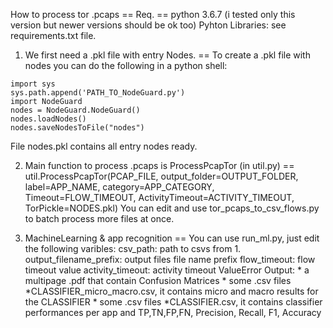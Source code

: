 How to process tor .pcaps
== Req. ==
python 3.6.7 (i tested only this version but newer versions should be ok too)
Pyhton Libraries: see requirements.txt file.


1. We first need a .pkl file with entry Nodes. ==
To create a .pkl file with nodes you can do the following in a python shell:
```pyhton
import sys
sys.path.append('PATH_TO_NodeGuard.py')
import NodeGuard
nodes = NodeGuard.NodeGuard()
nodes.loadNodes()
nodes.saveNodesToFile("nodes")
```
File nodes.pkl contains all entry nodes ready.

2. Main function to process .pcaps is ProcessPcapTor (in util.py) ==
util.ProcessPcapTor(PCAP_FILE, output_folder=OUTPUT_FOLDER, label=APP_NAME, category=APP_CATEGORY,
                    Timeout=FLOW_TIMEOUT, ActivityTimeout=ACTIVITY_TIMEOUT, TorPickle=NODES.pkl)
You can edit and use tor_pcaps_to_csv_flows.py to batch process more files at once.

3. MachineLearning & app recognition ==
You can use run_ml.py, just edit the following varibles:
csv_path: path to csvs from 1.
output_filename_prefix: output files file name prefix
flow_timeout: flow timeout value
activity_timeout: activity timeout ValueError
Output: * a multipage .pdf that contain Confusion Matrices
        * some .csv files *CLASSIFIER_micro_macro.csv, it contains micro and macro results for the CLASSIFIER
        * some .csv files *CLASSIFIER.csv, it contains classifier performances per app and TP,TN,FP,FN,
             Precision, Recall, F1, Accuracy
